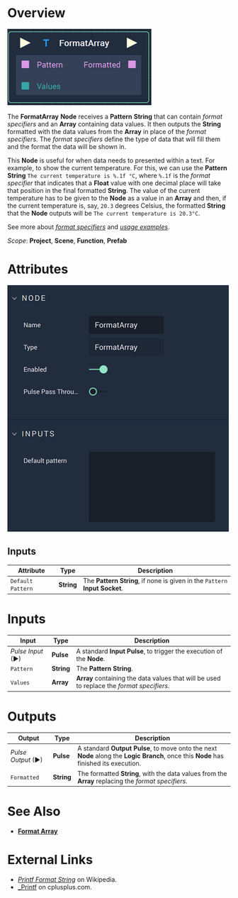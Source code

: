 # Overview

![The FormatArray Node.](../../.gitbook/assets/formatarraynode.png)

The **FormatArray** **Node** receives a **Pattern** **String** that can contain *format specifiers* and an **Array** containing data values. It then outputs the **String** formatted with the data values from the **Array** in place of the *format specifiers*. The *format specifiers* define the type of data that will fill them and the format the data will be shown in.

This **Node** is useful for when data needs to presented within a text. For example, to show the current temperature. For this, we can use the **Pattern** **String** `The current temperature is %.1f °C`, where `%.1f` is the _format specifier_ that indicates that a **Float** value with one decimal place will take that position in the final formatted **String**. The value of the current temperature has to be given to the **Node** as a value in an **Array** and then, if the current temperature is, say, `20.3` degrees Celsius, the formatted **String** that the **Node** outputs will be `The current temperature is 20.3°C`.

See more about [*format specifiers*](format.md#format-specifiers) and [*usage examples*](format.md#usage-examples).


*Scope*: **Project**, **Scene**, **Function**, **Prefab**

# Attributes

![The FormatArray Node Attributes.](../../.gitbook/assets/formatarrayattributes.png)

## Inputs

|Attribute|Type|Description|
|---|---|---|
| `Default Pattern` | **String** | The **Pattern String**, if none is given in the `Pattern` **Input Socket**. |



# Inputs

|Input|Type|Description|
|---|---|---|
|*Pulse Input* (►)|**Pulse**|A standard **Input Pulse**, to trigger the execution of the **Node**.|
| `Pattern` | **String** | The **Pattern String**. |
| `Values` | **Array** | **Array** containing the data values that will be used to replace the *format specifiers*. |

# Outputs

|Output|Type|Description|
|---|---|---|
|*Pulse Output* (►)|**Pulse**|A standard **Output Pulse**, to move onto the next **Node** along the **Logic Branch**, once this **Node** has finished its execution.|
| `Formatted` | **String** | The formatted **String**, with the data values from the **Array** replacing the *format specifiers*. |

# See Also

* [**Format Array**](formatarray.md)

# External Links

* [_Printf Format String_](https://en.wikipedia.org/wiki/Printf_format_string) on Wikipedia.
* [_Printf](https://www.cplusplus.com/reference/cstdio/printf/) on cplusplus.com.

